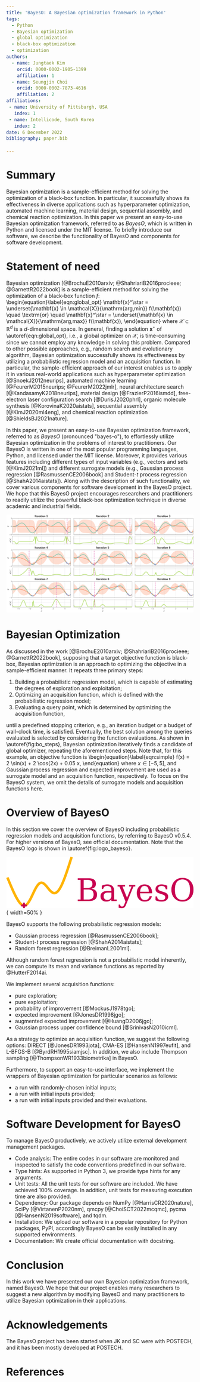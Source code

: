 ```yaml
---
title: 'BayesO: A Bayesian optimization framework in Python'
tags:
  - Python
  - Bayesian optimization
  - global optimization
  - black-box optimization
  - optimization
authors:
  - name: Jungtaek Kim
    orcid: 0000-0002-1905-1399
    affiliation: 1
  - name: Seungjin Choi
    orcid: 0000-0002-7873-4616
    affiliation: 2
affiliations:
 - name: University of Pittsburgh, USA
   index: 1
 - name: Intellicode, South Korea
   index: 2
date: 6 December 2022
bibliography: paper.bib

---
```


# Summary

Bayesian optimization is a sample-efficient method for solving the
optimization of a black-box function. In particular, it successfully shows
its effectiveness in diverse applications such as hyperparameter
optimization, automated machine learning, material design, sequential
assembly, and chemical reaction optimization. In this paper we present an
easy-to-use Bayesian optimization framework, referred to as *BayesO*, which
is written in Python and licensed under the MIT license. To briefly
introduce our software, we describe the functionality of BayesO and
components for software development.

# Statement of need

Bayesian
optimization [@BrochuE2010arxiv; @ShahriariB2016procieee; @GarnettR2022book]
is a sample-efficient method for solving the optimization of a black-box
function $f$:
\begin{equation}\label{eqn:global_opt}
    \mathbf{x}^\star = \underset{\mathbf{x} \in \mathcal{X}}{\mathrm{arg\,min}} f(\mathbf{x}) \quad \textrm{or} \quad \mathbf{x}^\star = \underset{\mathbf{x} \in \mathcal{X}}{\mathrm{arg\,max}} f(\mathbf{x}),
\end{equation}
where $\mathcal{X} \subset \mathbb{R}^d$ is a $d$-dimensional space. In
general, finding a solution $\mathbf{x}^\star$ of \autoref{eqn:global_opt},
i.e., a global optimizer on $\mathcal{X}$, is time-consuming since we
cannot employ any knowledge in solving this problem. Compared to other
possible approaches, e.g., random search and evolutionary algorithm,
Bayesian optimization successfully shows its effectiveness by utilizing a
probabilistic regression model and an acquisition function. In particular,
the sample-efficient approach of our interest enables us to apply it in
various real-world applications such as hyperparameter
optimization [@SnoekJ2012neurips], automated machine
learning [@FeurerM2015neurips; @FeurerM2022jmlr], neural architecture
search [@KandasamyK2018neurips], material design [@FrazierP2016ismdd],
free-electron laser configuration search [@DurisJ2020phrl], organic
molecule synthesis [@KorovinaK2020aistats], sequential
assembly [@KimJ2020ml4eng], and chemical reaction
optimization [@ShieldsBJ2021nature].

In this paper, we present an easy-to-use Bayesian optimization framework,
referred to as *BayesO* (pronounced "bayes-o"), to effortlessly utilize
Bayesian optimization in the problems of interest to practitioners. Our
BayesO is written in one of the most popular programming languages, Python,
and licensed under the MIT license. Moreover, it provides various features
including different types of input variables (e.g., vectors and
sets [@KimJ2021ml]) and different surrogate models (e.g., Gaussian process
regression [@RasmussenCE2006book] and Student-$t$ process
regression [@ShahA2014aistats]). Along with the description of such
functionality, we cover various components for software development in the
BayesO project. We hope that this BayesO project encourages researchers and
practitioners to readily utilize the powerful black-box optimization
technique in diverse academic and industrial fields.

![Visualization of Bayesian optimization procedure. Given an objective function, \autoref{eqn:simple} (colored by turquoise) and four initial points (denoted as light blue $\texttt{+}$ at iteration 1), a query point (denoted as pink $\texttt{x}$) is determined by constructing a surrogate model (colored by orange) and maximizing an acquisition function (colored by light green) every iteration.\label{fig:bo_steps}](figures/bo_step_global_local_ei.png)

# Bayesian Optimization

As discussed in the
work [@BrochuE2010arxiv; @ShahriariB2016procieee; @GarnettR2022book],
supposing that a target objective function is black-box, Bayesian
optimization is an approach to optimizing the objective in a
sample-efficient manner. It repeats three primary steps:

1. Building a probabilistic regression model, which is capable of estimating
the degrees of exploration and exploitation;
2. Optimizing an acquisition function, which is defined with the
probabilistic regression model;
3. Evaluating a query point, which is determined by optimizing the
acquisition function,

until a predefined stopping criterion, e.g., an iteration budget or a budget
of wall-clock time, is satisfied. Eventually, the best solution among the
queries evaluated is selected by considering the function evaluations. As
shown in \autoref{fig:bo_steps}, Bayesian optimization iteratively finds a
candidate of global optimizer, repeating the aforementioned steps. Note
that, for this example, an objective function is
\begin{equation}\label{eqn:simple}
    f(x) = 2 \sin(x) + 2 \cos(2x) + 0.05 x,
\end{equation}
where $x \in [-5, 5]$, and Gaussian process regression and expected
improvement are used as a surrogate model and an acquisition function,
respectively. To focus on the BayesO system, we omit the details of
surrogate models and acquisition functions here.

# Overview of BayesO

In this section we cover the overview of BayesO including probabilistic
regression models and acquisition functions, by referring to BayesO v0.5.4.
For higher versions of BayesO, see official documentation. Note that the
BayesO logo is shown in \autoref{fig:logo_bayeso}.

![Logo of BayesO.\label{fig:logo_bayeso}](figures/logo_bayeso_capitalized.png){ width=50% }

BayesO supports the following probabilistic regression models:

- Gaussian process regression [@RasmussenCE2006book];
- Student-$t$ process regression [@ShahA2014aistats];
- Random forest regression [@BreimanL2001ml].

Although random forest regression is not a probabilistic model inherently,
we can compute its mean and variance functions as reported
by @HutterF2014ai.

We implement several acquisition functions:

- pure exploration;
- pure exploitation;
- probability of improvement [@MockusJ1978tgo];
- expected improvement [@JonesDR1998jgo];
- augmented expected improvement [@HuangD2006jgo];
- Gaussian process upper confidence bound [@SrinivasN2010icml].

As a strategy to optimize an acquisition function, we suggest the
following options: DIRECT [@JonesDR1993jota], CMA-ES [@HansenN1997eufit],
and L-BFGS-B [@ByrdRH1995siamjsc]. In addition, we also include Thompson
sampling [@ThompsonWR1933biometrika] in BayesO.

Furthermore, to support an easy-to-use interface, we implement the wrappers
of Bayesian optimization for particular scenarios as follows:

- a run with randomly-chosen initial inputs;
- a run with initial inputs provided;
- a run with initial inputs provided and their evaluations.

# Software Development for BayesO

To manage BayesO productively, we actively utilize external development
management packages.

- Code analysis: The entire codes in our software are monitored and
inspected to satisfy the code conventions predefined in our software.
- Type hints: As supported in Python 3, we provide type hints for any
arguments.
- Unit tests: All the unit tests for our software are included. We have
achieved 100\% coverage. In addition, unit tests for measuring execution
time are also provided.
- Dependency: Our package depends on NumPy [@HarrisCR2020nature],
SciPy [@VirtanenP2020nm], qmcpy [@ChoiSCT2022mcqmc],
pycma [@HansenN2019software], and tqdm.
- Installation: We upload our software in a popular repository for Python
packages, PyPI, accordingly BayesO can be easily installed in any supported
environments.
- Documentation: We create official documentation with docstring.

# Conclusion

In this work we have presented our own Bayesian optimization framework,
named BayesO. We hope that our project enables many researchers to suggest
a new algorithm by modifying BayesO and many practitioners to utilize
Bayesian optimization in their applications.

# Acknowledgements

The BayesO project has been started when JK and SC were with POSTECH, and it
has been mostly developed at POSTECH.

# References
